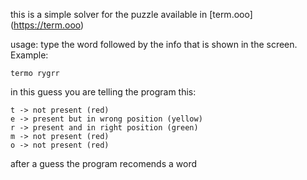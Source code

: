 this is a simple solver for the puzzle available in [term.ooo] (https://term.ooo)

usage:
type the word followed by the info that is shown in the screen. Example:
```
termo rygrr
```
in this guess you are telling the program this:
```
t -> not present (red)
e -> present but in wrong position (yellow)
r -> present and in right position (green)
m -> not present (red)
o -> not present (red)
```

after a guess the program recomends a word